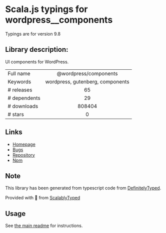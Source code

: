 
# Scala.js typings for wordpress__components

Typings are for version 9.8

## Library description:
UI components for WordPress.

|                    |                 |
| ------------------ | :-------------: |
| Full name          | @wordpress/components |
| Keywords           | wordpress, gutenberg, components |
| # releases         | 65 |
| # dependents       | 29 |
| # downloads        | 808404 |
| # stars            | 0 |

## Links
- [Homepage](https://github.com/WordPress/gutenberg/tree/master/packages/components/README.md)
- [Bugs](https://github.com/WordPress/gutenberg/issues)
- [Repository](https://github.com/WordPress/gutenberg)
- [Npm](https://www.npmjs.com/package/%40wordpress%2Fcomponents)
    


## Note
This library has been generated from typescript code from [DefinitelyTyped](https://definitelytyped.org).

Provided with :purple_heart: from [ScalablyTyped](https://github.com/oyvindberg/ScalablyTyped)

## Usage
See [the main readme](../../readme.md) for instructions.


